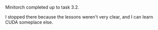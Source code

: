 Minitorch completed up to task 3.2.

I stopped there because the lessons weren't very clear, and I can
learn CUDA someplace else.

